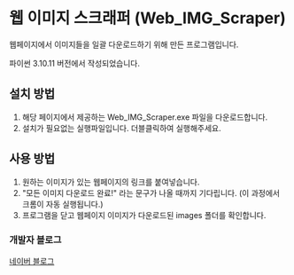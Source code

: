 # 웹 이미지 스크래퍼 (Web_IMG_Scraper)


웹페이지에서 이미지들을 일괄 다운로드하기 위해 만든 프로그램입니다.

파이썬 3.10.11 버전에서 작성되었습니다.


## 설치 방법


1. 해당 페이지에서 제공하는 Web_IMG_Scraper.exe 파일을 다운로드합니다.
2. 설치가 필요없는 실행파일입니다. 더블클릭하여 실행해주세요.


## 사용 방법


1. 원하는 이미지가 있는 웹페이지의 링크를 붙여넣습니다.
2. "모든 이미지 다운로드 완료!" 라는 문구가 나올 때까지 기다립니다. (이 과정에서 크롬이 자동 실행됩니다.)
3. 프로그램을 닫고 웹페이지 이미지가 다운로드된 images 폴더를 확인합니다.


### 개발자 블로그


[네이버 블로그](https://blog.naver.com/oh_don23)
